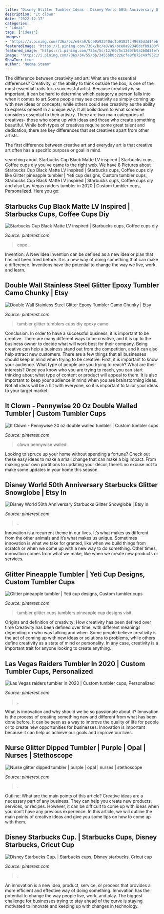 ```yaml
---
title: "Disney Glitter Tumbler Ideas : Disney World 50th Anniversary Starbucks Glitter Snowglobe"
description: "It clown"
date: "2022-12-17"
categories:
- "ideas"
tags: ["ideas"]
images:
- "https://i.pinimg.com/736x/bc/e0/a9/bce0a92340dcfb9183fc49685d3d14eb.jpg"
featuredImage: "https://i.pinimg.com/736x/bc/e0/a9/bce0a92340dcfb9183fc49685d3d14eb.jpg"
featured_image: "https://i.pinimg.com/736x/5c/12/60/5c1260fb9a2b8d3fefd22de140b011aa.jpg"
image: "https://i.pinimg.com/736x/34/55/bb/3455bb0c226cfe8f875c49f95219327f.jpg"
ShowToc: true
author: "Neoma Stamm"
---
```



The difference between creativity and art: What are the essential differences?
Creativity, or the ability to think outside the box, is one of the most essential traits for a successful artist. Because creativity is so important, it can be hard to determine which category a person falls into when it comes to art.Some people may see creativity as simply coming up with new ideas or concepts; while others could see creativity as the ability to express oneself in a unique way. It all boils down to what someone considers essential to their artistry.
There are two main categories of creatives- those who come up with ideas and those who create something beautiful. While both types of creatives require some great talent and dedication, there are key differences that set creatives apart from other artists. 

The first difference between creative art and everyday art is that creative art often has a specific purpose or goal in mind.

	

		
searching about Starbucks Cup Black Matte LV inspired | Starbucks cups, Coffee cups diy you've came to the right web. We have 8 Pictures about Starbucks Cup Black Matte LV inspired | Starbucks cups, Coffee cups diy like Glitter pineapple tumbler | Yeti cup designs, Custom tumbler cups, Starbucks Cup Black Matte LV inspired | Starbucks cups, Coffee cups diy and also Las Vegas raiders tumbler in 2020 | Custom tumbler cups, Personalized. Here you go:
		
    
## Starbucks Cup Black Matte LV Inspired | Starbucks Cups, Coffee Cups Diy

<img loading=lazy src="https://i.pinimg.com/736x/f4/83/fb/f483fbd6fa95b9fc20a13c47021f9f2c.jpg" onerror="this.onerror=null;this.src='https://tse3.mm.bing.net/th?id=OIP.hYmeXy0kjR0yQMdupmIQMgHaJ3&amp;pid=15.1';" alt="Starbucks Cup Black Matte LV inspired | Starbucks cups, Coffee cups diy">

_Source: pinterest.com_

>copo. 

	

Invention: A New Idea
Invention can be defined as a new idea or plan that has not been tried before. It is a new way of doing something that can make a difference. Inventions have the potential to change the way we live, work, and learn.

    
## Double Wall Stainless Steel Glitter Epoxy Tumbler Camo Chunky | Etsy

<img loading=lazy src="https://i.pinimg.com/736x/5c/12/60/5c1260fb9a2b8d3fefd22de140b011aa.jpg" onerror="this.onerror=null;this.src='https://tse2.mm.bing.net/th?id=OIP.lLsYh_r_Ov7Egy_yi7JWGAHaKA&amp;pid=15.1';" alt="Double Wall Stainless Steel Glitter Epoxy Tumbler Camo Chunky | Etsy">

_Source: pinterest.com_

>tumbler glitter tumblers cups diy epoxy camo. 

	

Conclusion.
In order to have a successful business, it is important to be creative. There are many different ways to be creative, and it is up to the business owner to decide what will work best for their company. Being creative can help a business stand out from the competition, and it can also help attract new customers. There are a few things that all businesses should keep in mind when trying to be creative.
First, it is important to know your audience. What type of people are you trying to reach? What are their interests? Once you know who you are trying to reach, you can start thinking about what type of content or product will appeal to them. It is also important to keep your audience in mind when you are brainstorming ideas. Not all ideas will be a hit with everyone, so it is important to tailor your ideas to your target market.

    
## It Clown - Pennywise 20 Oz Double Walled Tumbler | Custom Tumbler Cups

<img loading=lazy src="https://i.pinimg.com/736x/b4/a1/b5/b4a1b5bc7b58500eec199e17a61710c6.jpg" onerror="this.onerror=null;this.src='https://tse3.mm.bing.net/th?id=OIP.WfouKqXsxl_he1SZcdlK7gHaLI&amp;pid=15.1';" alt="It Clown - Pennywise 20 oz double walled tumbler | Custom tumbler cups">

_Source: pinterest.com_

>clown pennywise walled. 

	

Looking to spruce up your home without spending a fortune? Check out these easy ideas to make a small change that can make a big impact. From making your own partitions to updating your décor, there’s no excuse not to make some updates in your home this season.

    
## Disney World 50th Anniversary Starbucks Glitter Snowglobe | Etsy In

<img loading=lazy src="https://i.pinimg.com/736x/ed/14/c1/ed14c1433ba1c68044ee758765afe274.jpg" onerror="this.onerror=null;this.src='https://tse1.mm.bing.net/th?id=OIP.wgnh60udwLa4DswZCciCgAHaLl&amp;pid=15.1';" alt="Disney World 50th Anniversary Starbucks Glitter Snowglobe | Etsy in">

_Source: pinterest.com_

>. 

	

Innovation is a recurrent theme in our lives. It’s what makes us different from the other animals and it’s what makes us unique. Sometimes innovation is what we take for granted, like when we build things from scratch or when we come up with a new way to do something. Other times, innovation comes from what we make, like when we create new products or services.

    
## Glitter Pineapple Tumbler | Yeti Cup Designs, Custom Tumbler Cups

<img loading=lazy src="https://i.pinimg.com/736x/b9/92/ad/b992ade83631dd8b2e183f3325042d39.jpg" onerror="this.onerror=null;this.src='https://tse3.mm.bing.net/th?id=OIP.6bVSzExo1xvZRwU5cKuahwHaJ3&amp;pid=15.1';" alt="Glitter pineapple tumbler | Yeti cup designs, Custom tumbler cups">

_Source: pinterest.com_

>tumbler glitter cups tumblers pineapple cup designs visit. 

	

Origins and definition of creativity: How creativity has been defined over time
Creativity has been defined over time, with different meanings depending on who was talking and when. Some people believe creativity is the act of coming up with new ideas or solutions to problems, while others define creativity as a state of mind or personality. In any case, creativity is a important trait for anyone looking to create anything.

    
## Las Vegas Raiders Tumbler In 2020 | Custom Tumbler Cups, Personalized

<img loading=lazy src="https://i.pinimg.com/736x/e4/28/a0/e428a0e6b8cfb94584ad294d7a029e37.jpg" onerror="this.onerror=null;this.src='https://tse3.mm.bing.net/th?id=OIP.raqJVTFmMtn18ysEHgvtMAHaJ3&amp;pid=15.1';" alt="Las Vegas raiders tumbler in 2020 | Custom tumbler cups, Personalized">

_Source: pinterest.com_

>. 

	

What is innovation and why should we be so passionate about it?
Innovation is the process of creating something new and different from what has been done before. It can be seen as a way to improve the quality of life for people or to create new opportunities for businesses. Innovation is important because it can help us achieve our goals and improve our lives.

    
## Nurse Glitter Dipped Tumbler | Purple | Opal | Nurses | Stethoscope

<img loading=lazy src="https://i.pinimg.com/736x/bc/e0/a9/bce0a92340dcfb9183fc49685d3d14eb.jpg" onerror="this.onerror=null;this.src='https://tse3.mm.bing.net/th?id=OIP.du6eIIcO7vvTzfbVDLlZMgHaJ4&amp;pid=15.1';" alt="Nurse glitter dipped tumbler | purple | opal | nurses | stethoscope">

_Source: pinterest.com_

>. 

	

Outline: What are the main points of this article?
Creative ideas are a necessary part of any business. They can help you create new products, services, or recipes. However, it can be difficult to come up with ideas when you don’t have any previous experience. In this article, we will outline the main points of creative ideas and give you some tips on how to come up with them.

    
## Disney Starbucks Cup. | Starbucks Cups, Disney Starbucks, Cricut Cup

<img loading=lazy src="https://i.pinimg.com/736x/34/55/bb/3455bb0c226cfe8f875c49f95219327f.jpg" onerror="this.onerror=null;this.src='https://tse2.mm.bing.net/th?id=OIP.9yx-RSRmxdgWNt_SsEiB0QHaJ3&amp;pid=15.1';" alt="Disney Starbucks Cup. | Starbucks cups, Disney starbucks, Cricut cup">

_Source: pinterest.com_

>. 

	

An innovation is a new idea, product, service, or process that provides a more efficient and effective way of doing something. Innovation has the potential to change the way people live, work, and play. The biggest challenge for businesses trying to stay ahead of the curve is staying motivated to innovate and keeping up with changes in technology.

